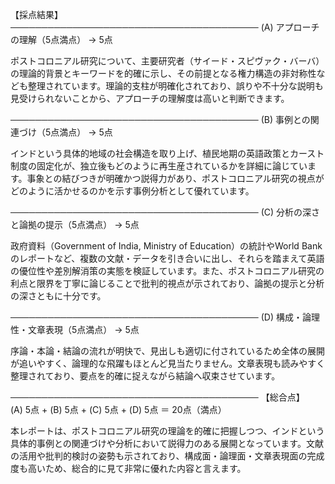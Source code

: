 【採点結果】  
────────────────────────────────────────
(A) アプローチの理解（5点満点） → 5点  

ポストコロニアル研究について、主要研究者（サイード・スピヴァク・バーバ）の理論的背景とキーワードを的確に示し、その前提となる権力構造の非対称性なども整理されています。理論的支柱が明確化されており、誤りや不十分な説明も見受けられないことから、アプローチの理解度は高いと判断できます。

────────────────────────────────────────
(B) 事例との関連づけ（5点満点） → 5点  

インドという具体的地域の社会構造を取り上げ、植民地期の英語政策とカースト制度の固定化が、独立後もどのように再生産されているかを詳細に論じています。事象との結びつきが明確かつ説得力があり、ポストコロニアル研究の視点がどのように活かせるのかを示す事例分析として優れています。

────────────────────────────────────────
(C) 分析の深さと論拠の提示（5点満点） → 5点  

政府資料（Government of India, Ministry of Education）の統計やWorld Bankのレポートなど、複数の文献・データを引き合いに出し、それらを踏まえて英語の優位性や差別解消策の実態を検証しています。また、ポストコロニアル研究の利点と限界を丁寧に論じることで批判的視点が示されており、論拠の提示と分析の深さともに十分です。

────────────────────────────────────────
(D) 構成・論理性・文章表現（5点満点） → 5点  

序論・本論・結論の流れが明快で、見出しも適切に付されているため全体の展開が追いやすく、論理的な飛躍もほとんど見当たりません。文章表現も読みやすく整理されており、要点を的確に捉えながら結論へ収束させています。

────────────────────────────────────────
【総合点】  
(A) 5点 + (B) 5点 + (C) 5点 + (D) 5点 ＝ 20点（満点）  

本レポートは、ポストコロニアル研究の理論を的確に把握しつつ、インドという具体的事例との関連づけや分析において説得力のある展開となっています。文献の活用や批判的検討の姿勢も示されており、構成面・論理面・文章表現面の完成度も高いため、総合的に見て非常に優れた内容と言えます。